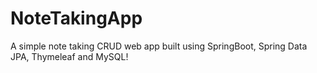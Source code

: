 # NoteTakingApp
A simple note taking CRUD web app built using SpringBoot, Spring Data JPA, Thymeleaf and MySQL!
